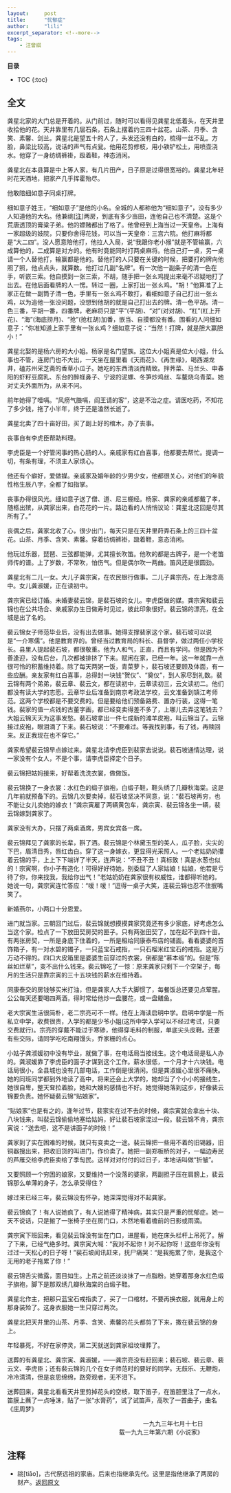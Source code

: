 ```yaml
---
layout:     post
title:      "忧郁症"
author:     "lili"
excerpt_separator: <!--more-->
tags:
    - 汪曾祺
---
```


 <!--more-->
 
**目录**
* TOC
{:toc}

## 全文
龚星北家的大门总是开着的。从门前过，随时可以看得见龚星北低着头，在天井里收拾他的花。天井靠里有几层石条，石条上摆着约三四十盆花。山茶、月季、含笑、素馨、剑兰。龚星北是望五十的人了，头发还没有白的，梳得一丝不乱。方脸，鼻梁比较高，说话的声气有点瓮。他用花剪修枝，用小铁铲松土，用喷壶浇水。他穿了一身纺绸裤褂，趿着鞋，神态消闲。

龚星北在本县算是中上等人家，有几片田产，日子原是过得很宽裕的。龚星北年轻时花天酒地，把家产几乎挥霍殆尽。

他敢陪细如意子同桌打牌。

细如意子姓王，“细如意子”是他的小名。全城的人都称他为“细如意子”，没有多少人知道他的大名。他兼祧[<a href='#z_1'>注</a><a name='zb_1'></a>]两房，到底有多少亩田，连他自己也不清楚。这是个荒唐透顶的膏粱子弟。他的嫖赌都出了格了。他曾经到上海当过一天皇帝。上海有一家超级的妓院，只要你舍得花钱，可以当一天皇帝：三宫六院。他打麻将都是“大二四”。没人愿意陪他打，他拉人入局，说“我跟你老小猴”就是不管输赢，六成算他的，二成算是对方的。他有时竟能同时打两桌麻将。他自己打一桌，另一桌请一个人替他打，输赢都是他的。替他打的人只要在关键的时候，把要打的牌向他照了照，他点点头，就算数。他打过几副“名牌”。有一次他一副条子的清一色在手，听嵌三索。他自摸到一张三索，不胡，随手把一张ㄠ鸡提出来毫不迟疑地打了出去。在他后面看牌的人一愣。转过一圈，上家打出一张ㄠ鸡。“胡！”他算准了上家正在做一副筒子清一色，手里有一张ㄠ鸡不敢打，看细如意子自己打出一张ㄠ鸡，以为追他一张没问题，没想到他胡的就是自己打出去的牌。清一色平胡。清一色三番，平胡一番，四番牌，老麻将只是“平”(平胡)、“对”(对对胡)、“杠”(杠上开花)、“海”(海底捞月)、“抢”(抢杠胡)加番，嵌当、自摸都没有番。围看的人问细如意子：“你准知道上家手里有一张ㄠ鸡？细如意子说：“当然！打牌，就是胆大赢胆小！”

龚星北娶的是杨六房的大小姐。杨家是名门望族。这位大小姐真是位大小姐，什么事也不管，连房门也不大出，一天坐在屋里看《天雨花》、《再生缘》，喝西湖龙井，磕苏州采芝斋的香草小瓜子。她吃的东西清淡而精致。拌荠菜、马兰头、申春阳的虾籽豆腐乳、东台的醉蛏鼻子、宁波的泥螺、冬笋炒鸡丝、车鳌烧乌青菜。她对丈夫外面所为，从来不问。

前年她得了噎嗝。“风痨气臌嗝，阎王请的客”，这是不治之症。请医吃药，不知花了多少钱，拖了小半年，终于还是溘然长逝了。

龚星北卖了四十亩好田，买了副上好的棺木，办了丧事。

丧事自有李虎臣帮助料理。

李虎臣是一个好管闲事的热心肠的人。亲戚家有红白喜事，他都要去帮忙。提调一切，有条有理，不须主人家烦心。

他还有个癖好，爱做媒。亲戚家及婚年龄的少男少女，他都很关心，对他们的年貌性格生辰八字，全都了如指掌。

丧事办得很风光。细如意子送了僧、道、尼三棚经。杨家、龚家的亲戚都戴了孝，随柩出殡，从龚家出来，白花花的一片。路边看的人悄悄议论：龚星北这回是尽其所有了。”

丧偶之后，龚家北收了心，很少出门，每天只是在天井里莳弄石条上的三四十盆花。山茶、月季、含笑、素馨。穿着纺绸裤褂，趿着鞋，意态消闲。

他玩过乐器，琵琶、三弦都能弹，尤其擅长吹笛。他吹的都是古牌子，是一个老笛师传的谱。上了岁数，不常吹，怕伤气。但是偶尔吹一两曲。笛风还是很圆劲。

龚星北有二儿一女。大儿子龚宗寅，在农民银行做事。二儿子龚宗亮，在上海念高中。女儿龚淑媛，正在读初中。

龚宗寅已经订婚。未婚妻裴云锦，是裴石坡的女儿。李虎臣做的媒。龚宗寅和裴云锦也在公共场合、亲戚家办生日做寿时见过，彼此印象很好。裴云锦的漂亮，在全城是出了名的。

裴云锦女子师范毕业后，没有出去做事。她得支撑裴家这个家。裴石坡可以说是“一介寒儒”。他是教育界的。曾经当过教育局的科长、县督学，做过两任小学校长。县里人提起裴石坡，都很敬重。他为人和气，正直，而且有学问。但是因为不善逢迎，没有后台，几次都被排挤了下来。赋闲在家，已经一年。这一年就靠一点很可怜的积蓄维持着。除了每天两粥一饭，青菜萝卜，裴石坡还要顾及体面，有一些应酬。亲友家有红白喜事，总得封一块钱“贺仪”、“奠仪”，到人家尽到礼数。裴云锦有两个弟弟，裴云章、裴云文，都在读初中，云章读初三，云文读初二。他们都没有读大学的志愿。云章毕业后准备到南京考政法学校，云文准备到镇江考师范。这两个学校都是不要交费的。但是要给他们预备路费、置办行装，这得一笔钱。裴家的值一点钱的古董字画，都已经变卖得差不多了，上哪儿去弄这笔钱去？大姐云锦天天为这事发愁。裴石坡拿出一件七成新的滩羊皮袍，叫云锦当了。云锦接过皮袍，眼泪滴了下来。裴石坡说：“不要难过。等我找到事，有了钱，再赎回来。反正我现在也不穿它。”

龚家希望裴云锦早点嫁过来。龚星北请李虎臣到裴家去说说。裴石坡通情达理，说一家没有个女人，不是个事，请李虎臣择定个日子。

裴云锦把姑妈接来，好帮着洗洗衣裳，做做饭。

裴云锦换了一身衣裳：水红色的缎子旗袍，白缎子鞋，鞋头绣了几瓣秋海棠。这是几年前就预备下的。云锦几次要卖掉，裴石坡坚决不同意，说：“裴石坡再穷，也不能让女儿卖她的嫁衣！”龚宗寅雇了两辆黄包车，龚宗寅、裴云锦各坐一辆，裴云锦嫁到龚家了。

龚家没有大办，只摆了两桌酒席，男宾女宾各一席。

裴云锦拜见了龚家的长辈，斟了酒。裴云锦是个林黛玉型的美人，瓜子脸，尖尖的下巴，眉清目秀，唇红齿白。穿了这一身嫁衣，更显得光采照人。一个老姑奶奶攥着云锦的手，上上下下端详了半天，连声说：“不丑不丑！真标致！真是水葱也似的！宗寅啊，你小子有造化！可得好好待她，别委屈了人家姑娘！姑娘，他若是亏待了你，你来找我，我给你出气！”老姑奶奶在龚家很有权威性，谁都得听她的。她说一句，龚宗寅连忙答应：“嗳！嗳！”逗得一桌子大笑，连裴云锦也忍不住抿嘴笑了。

新婚燕尔，小两口十分恩爱。

进门就当家。三朝回门过后，裴云锦就想摸摸龚家究竟还有多少家底，好考虑怎么当这个家。检点了一下放田契房契的匣子。只有两张田契了，加在起不到四十亩。有两张房契，一所是身底下住着的，一所是租给同康泰布店的铺面。看看婆婆的首饰箱子，有一对水碧的镯子，一只蓝宝石戒指，一只石榴米红宝石的戒指。这是万万动不得的。四口大皮箱里是婆婆生前穿过的衣裳，倒都是“慕本缎”的。但是“陈丝如烂草”，变不出什么钱来。裴云锦吃了一惊：原来龚家只剩下一个空架子，每月的生活只是靠宗寅的三十五块钱的薪水在维持着。

同康泰交的房钱够买米打油，但是龚家人大手大脚惯了，每餐饭总还要见点荤腥。公公每天还要喝四两酒，得时常给他炒一盘腰花，或一盘鳝鱼。

老大宗寅生活很简朴，老二宗亮可不一样。他在上海读启明中学。启明中学是一所私立中学，收费很贵，入学的都是少爷小姐(这所中学入学可以不经过考试，只要交费就行)。宗亮的穿戴不能过于寒碜，他得穿毛料的制服，单底尖头皮鞋。还要有些交际，请同学吃吃南翔馒头，乔家栅的点心。

小姑子龚淑媛初中没有毕业，就做了事，在电话局当接线生。这个电话局是私人办的。龚淑媛靠了李虎臣的面子才谋到这个工作。薪水很低，一个月才十六块钱。电话局很小，全县城也没有几部电话，工作倒是很清闲。但是龚淑媛心里很不痛快。她的同班同学都到外地读了高中，将来还会上大学的，她却当了个小小的接线生，她很自卑，整天耷拉着脸，她和大嫂的感情也不好。她觉得她落到这步，好像裴云锦要负责。她怀疑裴云锦“贴娘家”。

“贴娘家”也是有之的，逢年过节，裴家实在过不去的时候，龚宗寅就会拿出十块、八块钱来，叫裴云锦偷偷地塞给姑妈，好让裴石坡家混过一段。裴云锦不肯，龚宗寅说：“送去吧，这不是讲面子的时候！”

龚家到了实在困难的时候，就只有变卖之一途。裴云锦把一些用不着的旧锡器，旧铜器搜出来，把收旧货的叫进门，作价卖了。她把一副郑板桥的对子，一幅边寿民的芦雁交给李虎臣卖给了季匋民。这样对对付付的过日子，本地话叫做“折皱”。

又要照顾一个穷困的娘家，又要维持一个没落的婆家，两副担子压在肩膀上，裴云锦那么单薄的身子，怎么承受得住？

嫁过来已经三年，裴云锦没有怀孕，她深深觉得对不起龚家。

裴云锦疯了！有人说她疯了，有人说她得了精神病，其实只是严重的忧郁症。她一天不说话，只是搬了一张椅子坐在房门口，木然地看着檐前的日影或雨滴。

龚宗寅下班回来，看见裴云锦没有坐在门口，进屋看，她在床头栏杆上吊死了。解了下来，已经气绝多时。龚宗寅大喊：“我对不起你！对不起你呀！这些年你没有过过一天松心的日子呀！”裴石坡闻讯赶来，抚尸痛哭：“是我拖累了你，是我这个无用的老子拖累了你！”

裴云锦舌尖微露，面目如生。上吊之前还淡淡抹了一点脂粉。她穿着那身水红色缎子旗袍，脚下是那双绣几瓣秋海棠的白缎子鞋。

龚星北作主，把那只蓝宝石戒指卖了，买了一口棺材。不要再换衣服，就用身上的那身装殓了。这身衣服她一生只穿过两次。

龚星北把天井里的山茶、月季、含笑、素馨的花头都剪了下来，撒在裴云锦的身上。

年轻暴死，不好在家停灵，第二天就送到龚家祖坟埋葬了。

送葬的有龚星北、龚宗寅、龚淑媛，——龚宗亮没有赶回来；裴石坡、裴云章、裴云文、李虎臣；还有裴云锦的几个在女子师范时的要好的同学。无鼓乐、无鞭炮，冷冷清清，但是哀思绵绵，路旁观者，无不泪下。

送葬回来，龚星北看看天井里剪掉花头的空枝，取下笛子，在笛胆里注了一点水，笛膜上蘸了一点唾沫，贴了一张“水膏药”，试了试笛声，高吹了一首曲子，曲名《庄周梦》

<p style='text-align:right; padding: 0 5vw 0 0'>一九九三年七月十七日<br/>载一九九三年第六期《小说家》</p>



## 注释
* <a name='z_1'></a> 祧[tiāo]，古代祭远祖的家庙。后来也指继承先代。这里是指他继承了两房的财产。<a href='#zb_1'>返回原文</a>

